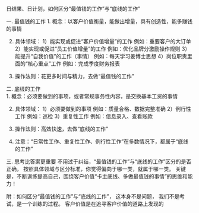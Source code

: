 日结果、日计划，如何区分“最值钱的工作”与“底线的工作”

一. 最值钱的工作
     1. 概念：以客户价值衡量，能做出增量，具有创造性，能多赚钱的事情

 2. 具体领域：
        1）能实现或促进“客户价值增量”的工作
              例如：重要客户的大订单
        2）能实现或促进“员工价值增量”的工作
              例如：优化品牌分激励操作规则
        3）能提升“自我价值”的工作（事情）
              例如：每天学习姜博士思想
        4）岗位职责里面的“核心重点”工作
              例如：完成季度财务报表

 3. 操作法则：花更多时间与精力，去做“最值钱的工作”


二. 底线的工作    
      1. 概念：必须要做到的事项，或者常规事务性内容，是交换基本工资的事情

  2. 具体领域：
         1）必须要做到的事项
               例如：质量合格、数据完整准确
         2）例行性工作
                例如：巡检
         3）重复性工作
                例如：信息录入、查看账款

  3. 操作法则：高效快速，去做“底线的工作”

  4. 注意：“日常性工作、重复性工作、例行性工作”在多数情况下，都属于“底线的工作” 


 三. 思考比答案更重要
      不用过于纠结，“最值钱的工作”与“底线的工作”区分的是否正确，
      按照具体领域与区分标准，你觉得偏向于哪一类，就属于哪一类。
      关键是，不断训练提高自己，围绕客户价值“卡主底线、多做最值钱的事情”的思维和能力！  





附：如何区分“最值钱的工作”与“底线的工作”，
这本身不是问题，
我们不是考试，是一个训练的过程。
客户价值是在追寻客户价值的道路上发现的